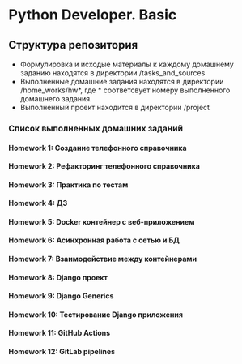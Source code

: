 # Python Developer. Basic

## Структура репозитория

- Формулировка и исходые материалы к каждому домашнему заданию находятся в директории /tasks_and_sources
- Выполненные домашние задания находятся в директории /home_works/hw*, где * соответсвует номеру выполненного домашнего задания.
- Выполненный проект находится в директории /project

### Список выполненных домашних заданий

#### Homework 1: Создание телефонного справочника

#### Homework 2: Рефакторинг телефонного справочника

#### Homework 3: Практика по тестам

#### Homework 4: ДЗ

#### Homework 5: Docker контейнер c веб-приложением

#### Homework 6: Асинхронная работа с сетью и БД

#### Homework 7: Взаимодействие между контейнерами

#### Homework 8: Django проект

#### Homework 9: Django Generics

#### Homework 10: Тестирование Django приложения

#### Homework 11: GitHub Actions

#### Homework 12: GitLab pipelines